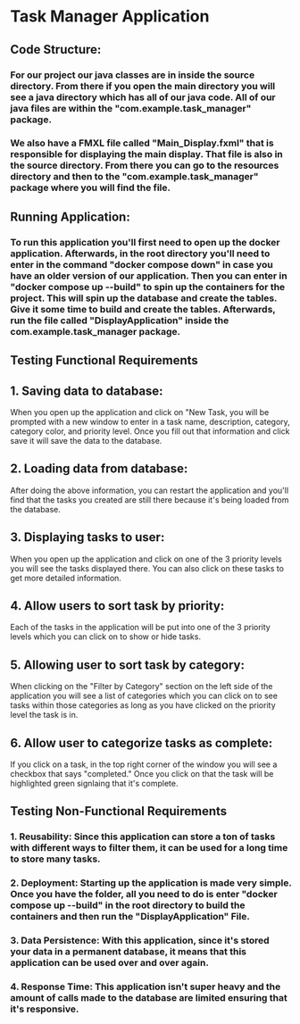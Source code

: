
# Task Manager Application

## Code Structure:
### For our project our java classes are in inside the source directory. From there if you open the main directory you will see a java directory which has all of our java code. All of our java files are within the "com.example.task_manager" package.

### We also have a FMXL file called "Main_Display.fxml" that is responsible for displaying the main display. That file is also in the source directory. From there you can go to the resources directory and then to the "com.example.task_manager" package where you will find the file.

## Running Application:

### To run this application you'll first need to open up the docker application. Afterwards, in the root directory you'll need to enter in the command "docker compose down" in case you have an older version of our application. Then you can enter in "docker compose up --build" to spin up the containers for the project. This will spin up the database and create the tables. Give it some time to build and create the tables. Afterwards, run the file called "DisplayApplication" inside the com.example.task_manager package.

## Testing Functional Requirements
## 1. Saving data to database: 

When you open up the application and click on "New Task, you will be prompted with a new window to enter in a task name, description, category, category color, and priority level. Once you fill out that information and click save it will save the data to the database. 

## 2. Loading data from database: 

After doing the above information, you can restart the application and you'll find that the tasks you created are still there because it's being loaded from the database.

## 3. Displaying tasks to user: 

When you open up the application and click on one of the 3 priority levels you will see the tasks displayed there. You can also click on these tasks to get more detailed information. 

## 4. Allow users to sort task by priority: 

Each of the tasks in the application will be put into one of the 3 priority levels which you can click on to show or hide tasks.

## 5. Allowing user to sort task by category: 

When clicking on the "Filter by Category" section on the left side of the application you will see a list of categories which you can click on to see tasks within those categories as long as you have clicked on the priority level the task is in.  

## 6. Allow user to categorize tasks as complete: 

If you click on a task, in the top right corner of the window you will see a checkbox that says "completed." Once you click on that the task will be highlighted green signlaing that it's complete. 



## Testing Non-Functional Requirements

### 1. Reusability: Since this application can store a ton of tasks with different ways to filter them, it can be used for a long time to store many tasks.
### 2. Deployment: Starting up the application is made very simple. Once you have the folder, all you need to do is enter "docker compose up --build" in the root directory to build the containers and then run the "DisplayApplication" File. 
### 3. Data Persistence: With this application, since it's stored your data in a permanent database, it means that this application can be used over and over again.
### 4. Response Time: This application isn't super heavy and the amount of calls made to the database are limited ensuring that it's responsive. 
